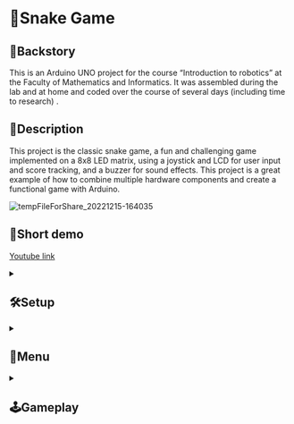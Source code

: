 # 🐍Snake Game

## 📜Backstory

This is an Arduino UNO project for the course “Introduction to robotics” at the Faculty of Mathematics and Informatics. It was assembled during the lab and at home and coded over the course of several days (including time to research) .

## 💬Description

This project is the classic snake game, a fun and challenging game implemented on a 8x8 LED matrix, using a joystick and LCD for user input and score tracking, and a buzzer for sound effects. This project is a great example of how to combine multiple hardware components and create a functional game with Arduino.

![tempFileForShare_20221215-164035](https://user-images.githubusercontent.com/68808448/207910217-64bc0dbe-2966-4182-a7fb-04c995364e4d.jpg)

## 🎦Short demo

[Youtube link](https://youtu.be/Ltl1Z3MX-3o)

<details>
<summary>

## 🛠️Setup

</summary>

### Components

- 1 Liquid crystal display
- 1 8x8 LED matrix
- 1 joystick
- 1 potentiometer (optional)
- 1 buzzer
- 1 MAX7219/MAX7221 driver
- 220 $\Omega$ & 100 $\Omega$ resistors
- 1 electrolytic capacitor of 10 μF
- 1 ceramic capacitor of 104 pF
- wires per logic

### Connections

![image](https://user-images.githubusercontent.com/68808448/207910455-2a0b48e5-d1aa-4618-b89b-b952337dbb87.png)

| Max7219 Driver Pins | Arduino Pins |
| --- | --- |
| 4 (GND) | GND |
| 9 (GND) | GND |
| 18 (ISET) | 5V, through a 10k or 100k+ resistor |
| 19 (V+) | 5V |
| 1 (DIN) | 13 |
| 12 (LOAD/CS) | 11 |
| 13 (CLK) | 12 |

There are also 2 capacitors that are connected in parallel to
the + and - of our circuit.
● 1 electrolytic capacitor of 10 μF
● 1 ceramic capacitor of 104 pF

| Display PIN | Function | Arduino pin |
| --- | --- | --- |
| VSS (1) | Ground | GND |
| VDD (2) | 5V | 5V |
| V0 (3)  | Contrast adjustment | 5 |
| RS (4) | Register Select. RS=0: Command, RS=1: Data | 9 |
| RW (5) | Read/Write (R/W). R/W=0: Write, R/W=1: Read | GND |
| E (6) | Clock (enable). Falling edge triggered | 8 |
| D0 (7) | Bit 0 (Not used in 4-bit operation) | - |
| D1 (8) | Bit 1 (Not used in 4-bit operation) | - |
| D2 (9) | Bit 2 (Not used in 4-bit operation) | - |
| D3 (10) | Bit 3 (Not used in 4-bit operation) | - |
| D4 (11) | Bit 4 | 7 |
| D5 (12) | Bit 5 | 6 |
| D6 (13) | Bit 6 | 3 |
| D7 (14) | Bit 7 | 4 |
| A (15) | Back-light Anode(+) | 10 (with 220+ ohm resistor) |
| K (16) | Back-light Cathod(-) | GND |

| Joystick pin | Arduino pin |
| --- | --- |
| VRx | A0 |
| VRy | A1 |
| SW | 0 |

Buzzer:  A2 (Arduino pin) (through a potentiometer in series with a 100 $\Omega$ resistor)

</details>

<details>
<summary>

## 📑Menu

</summary>

### 📋Main menu
![20221213_194443](https://user-images.githubusercontent.com/68808448/207910503-152076d8-1ffe-45a3-905e-72661a2b0738.jpg)

The menu is easy to navigate using the joystick and the LCD display. Simply select an option by flicking the joystick up or down. The current option is indicated by a right pointing arrow. To access an option flick the joystick to the right. To go back flick the joystic to the left. Each menu has a different icon shown on the LED matrix.

The menu has the following options:

- 🎮 Start Game: start a new game of Snake
- 🏆 Highscores: view the current highscores
- ⚙️ Settings: customize the game settings, such as difficulty level, sound effects, and other options.
- ℹ️ About: learn more about the game and its creators.
- ❔ How to Play: get brief instructions on how to play the game.

### 🏆Highscores

![20221213_194802](https://user-images.githubusercontent.com/68808448/207910567-1f5ffea9-1378-4d8e-871d-e8a801b7906e.jpg)

This menu is a leaderboard that tracks the top 5 scores of all time. The highscores menu shows the name of the player and their score, ranked from the first to the fifth place. When there are no highscores, “No highscores” message will be displayed instead.

The names are limited to 5 letters, so you should try to come up with a creative name.

### ⚙️Settings

![20221213_194845](https://user-images.githubusercontent.com/68808448/207910638-962bfd1b-b3f9-4def-9186-114f0da43ba9.jpg)

The settings menu has the following options:

- Difficulty: choose from 6 levels of difficulty, ranging from easy to hard. The higher the difficulty, the faster the snake moves and the more challenging the game becomes but also the score increases more. Starting with level 4 the food will have a timer so you will have to be quick to guide the snake to it.
- LCD Contrast: adjust the contrast of the LCD display to change the visibility of the text.
- LCD Brightness: control the brightness of the backlight of the LCD display, allowing you to play in different lighting conditions.
- Matrix Brightness: control the brightness of the LED matrix, allowing you to adjust the intensity of the 8x8 LED matrix.
- Sound: toggle all sound effects on or off. Volume can be adjusted with the potentiometer.
- Reset Highscores: reset the highscores leaderboard, allowing you to start fresh.

### ℹ️About!

[20221213_194854](https://user-images.githubusercontent.com/68808448/207910782-ad374cff-d3e3-4f8a-8ea0-f620f476917a.jpg)

The about section displays the name of the game, my name, and the link to the project on GitHub. This information is useful for players who want to learn more about the game for anyone who wants to contribute to the project and help improve the game.

### ❔How to play

![20221213_194902](https://user-images.githubusercontent.com/68808448/207910844-78af95a8-993d-4931-895e-e963a6b26d56.jpg)

This a brief tutorial on the rules and mechanics of the game such as:

- The snake can move up, down, left, right using the joystick.
- After level 4 a timer is used for food, so you have to be quick.
- You can pass through walls (and appear on the other side of the matrix), but be careful to not hit the snake’s tail.

</details>

<details>
<summary>

## 🕹️Gameplay

</summary>

![20221215_152317_1_1](https://user-images.githubusercontent.com/68808448/207926063-d4c55ae7-91ea-49b7-934a-96071735e619.gif)

![20221213_194915](https://user-images.githubusercontent.com/68808448/207910970-13ea8367-53cf-4476-8d60-448315d7a2c9.jpg)

The gameplay is simple and intuitive, you use the joystick to control the snake and navigate through the LED matrix. The current difficulty level, score and food timer are displayed on the LCD.

There are no obstacles, so you can focus on collecting food and scoring points. However, the game becomes more challenging as you advance to higher levels, where the snake moves faster and the availability of food is limited by a timer.

One extra feature is that the snake can move through the walls of the game board, allowing the snake to wrap around to the other side. This adds an extra layer of strategy to the game, so you must plan your moves carefully to avoid hitting the snake’s tail when you exit on the other side.

You can pause the game by pressing the joystick button. Press again to unpause.

### 💀Game over

The game is over when the snake touches its tail. The LCD displays a “Game over” message and shortly after the final score and the total time played.

![20221213_194950](https://user-images.githubusercontent.com/68808448/207911036-197abcbd-e9c1-4a0d-907d-ea7a6bd3ede4.jpg)

If your final score is a new highscore (or in top 5), you are informed and must enter your name. The name is limited to 5 characters. Select the letter by flicking left or right and change it by flicking up or down. When you are done, position the cursor on the arrow and press the joystick to save your highscore.

![20221213_194957](https://user-images.githubusercontent.com/68808448/207911084-0b5c5437-15d3-496a-98dd-080feb81af97.jpg)
